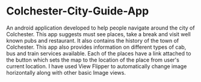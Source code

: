 # Colchester-City-Guide-App
An android application developed to help people navigate around the city of Colchester. 
This app suggests must see places, take a break and visit well known pubs and restaurant. 
It also contains the history of the town of Colchester. This app also provides information on different types of cab, bus and train services available.
Each of the places have a link attached to the button which sets the map to the location of the place from user's current location. 
I have used View Flipper to automatically change image horizontally along with other basic Image views.
